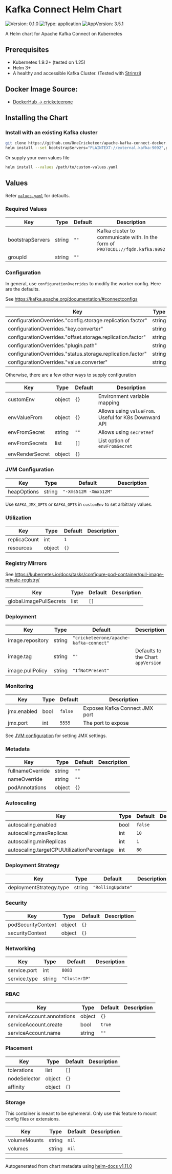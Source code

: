 # Kafka Connect Helm Chart

![Version: 0.1.0](https://img.shields.io/badge/Version-0.1.0-informational?style=flat-square&logo=helm) ![Type: application](https://img.shields.io/badge/Type-application-informational?style=flat-square&logo=helm) ![AppVersion: 3.5.1](https://img.shields.io/badge/AppVersion-3.5.1-informational?style=flat-square&logo=docker)

A Helm chart for Apache Kafka Connect on Kubernetes

## Prerequisites
- Kubernetes 1.9.2+ (tested on 1.25)
- Helm 3+
- A healthy and accessible Kafka Cluster. (Tested with [Strimzi](https://strimzi.io/))

## Docker Image Source:
- [DockerHub -> cricketeerone](https://hub.docker.com/r/cricketeerone/apache-kafka-connect)

## Installing the Chart

### Install with an existing Kafka cluster

```sh
git clone https://github.com/OneCricketeer/apache-kafka-connect-docker.git
helm install --set bootstrapServers="PLAINTEXT://external.kafka:9092",groupId="connect-group" apache-kafka-connect-docker/chart
```

Or supply your own values file

```sh
helm install --values /path/to/custom-values.yaml
```

## Values

Refer [`values.yaml`](./values.yaml) for defaults.

### Required Values

| Key | Type | Default | Description |
|-----|------|---------|-------------|
| bootstrapServers | string | `""` | Kafka cluster to communicate with. In the form of `PROTOCOL://fqdn.kafka:9092` |
| groupId | string | `""` |  |

### Configuration

In general, use `configurationOverrides` to modify the worker config. Here are the defaults.

See <https://kafka.apache.org/documentation/#connectconfigs>

| Key | Type | Default | Description |
|-----|------|---------|-------------|
| configurationOverrides."config.storage.replication.factor" | string | `"3"` |  |
| configurationOverrides."key.converter" | string | `"org.apache.kafka.connect.converters.ByteArrayConverter"` |  |
| configurationOverrides."offset.storage.replication.factor" | string | `"3"` |  |
| configurationOverrides."plugin.path" | string | `"/app/libs"` |  |
| configurationOverrides."status.storage.replication.factor" | string | `"3"` |  |
| configurationOverrides."value.converter" | string | `"org.apache.kafka.connect.converters.ByteArrayConverter"` |  |

Otherwise, there are a few other ways to supply configuration

| Key | Type | Default | Description |
|-----|------|---------|-------------|
| customEnv | object | `{}` | Environment variable mapping |
| envValueFrom | object | `{}` | Allows using `valueFrom`. Useful for K8s Downward API |
| envFromSecret | string | `""` | Allows using `secretRef` |
| envFromSecrets | list | `[]` | List option of `envFromSecret` |
| envRenderSecret | object | `{}` |  |

### JVM Configuration

| Key | Type | Default | Description |
|-----|------|---------|-------------|
| heapOptions | string | `"-Xms512M -Xmx512M"` |  |

Use `KAFKA_JMX_OPTS` or `KAFKA_OPTS` in `customEnv` to set arbitrary values.

### Utilization

| Key | Type | Default | Description |
|-----|------|---------|-------------|
| replicaCount | int | `1` |  |
| resources | object | `{}` |  |

### Registry Mirrors

See <https://kubernetes.io/docs/tasks/configure-pod-container/pull-image-private-registry/>

| Key | Type | Default | Description |
|-----|------|---------|-------------|
| global.imagePullSecrets | list | `[]` |  |

### Deployment

| Key | Type | Default | Description |
|-----|------|---------|-------------|
| image.repository | string | `"cricketeerone/apache-kafka-connect"` |  |
| image.tag | string | `""` | Defaults to the Chart `appVersion` |
| image.pullPolicy | string | `"IfNotPresent"` |  |

### Monitoring

| Key | Type | Default | Description |
|-----|------|---------|-------------|
| jmx.enabled | bool | `false` | Exposes Kafka Connect JMX port |
| jmx.port | int | `5555` | The port to expose |

See [JVM configuration](#jvm-configuration) for setting JMX settings.

### Metadata

| Key | Type | Default | Description |
|-----|------|---------|-------------|
| fullnameOverride | string | `""` |  |
| nameOverride | string | `""` |  |
| podAnnotations | object | `{}` |  |

### Autoscaling

| Key | Type | Default | Description |
|-----|------|---------|-------------|
| autoscaling.enabled | bool | `false` |  |
| autoscaling.maxReplicas | int | `10` |  |
| autoscaling.minReplicas | int | `1` |  |
| autoscaling.targetCPUUtilizationPercentage | int | `80` |  |

### Deployment Strategy

| Key | Type | Default | Description |
|-----|------|---------|-------------|
| deploymentStrategy.type | string | `"RollingUpdate"` |  |

### Security

| Key | Type | Default | Description |
|-----|------|---------|-------------|
| podSecurityContext | object | `{}` |  |
| securityContext | object | `{}` |  |

### Networking

| Key | Type | Default | Description |
|-----|------|---------|-------------|
| service.port | int | `8083` |  |
| service.type | string | `"ClusterIP"` |  |

### RBAC

| Key | Type | Default | Description |
|-----|------|---------|-------------|
| serviceAccount.annotations | object | `{}` |  |
| serviceAccount.create | bool | `true` |  |
| serviceAccount.name | string | `""` |  |

### Placement

| Key | Type | Default | Description |
|-----|------|---------|-------------|
| tolerations | list | `[]` |  |
| nodeSelector | object | `{}` |  |
| affinity | object | `{}` |  |

### Storage

This container is meant to be ephemeral. Only use this feature to mount config files or extensions.

| Key | Type | Default | Description |
|-----|------|---------|-------------|
| volumeMounts | string | `nil` |  |
| volumes | string | `nil` |  |

----------------------------------------------
Autogenerated from chart metadata using [helm-docs v1.11.0](https://github.com/norwoodj/helm-docs/releases/v1.11.0)
